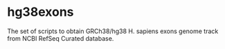 # hg38exons
The set of scripts to obtain GRCh38/hg38 H. sapiens exons genome track from NCBI RefSeq Curated database.
